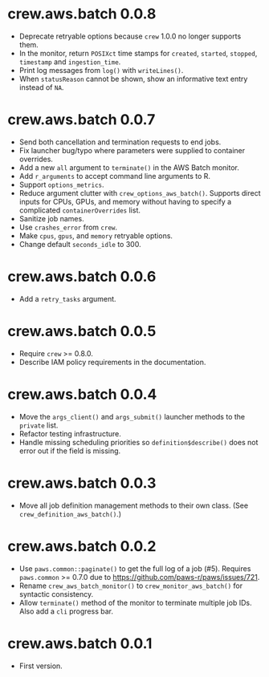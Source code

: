 # crew.aws.batch 0.0.8

* Deprecate retryable options because `crew` 1.0.0 no longer supports them.
* In the monitor, return `POSIXct` time stamps for `created`, `started`, `stopped`, `timestamp` and `ingestion_time`.
* Print log messages from `log()` with `writeLines()`.
* When `statusReason` cannot be shown, show an informative text entry instead of `NA`.

# crew.aws.batch 0.0.7

* Send both cancellation and termination requests to end jobs.
* Fix launcher bug/typo where parameters were supplied to container overrides.
* Add a new `all` argument to `terminate()` in the AWS Batch monitor.
* Add `r_arguments` to accept command line arguments to R.
* Support `options_metrics`.
* Reduce argument clutter with `crew_options_aws_batch()`. Supports direct inputs for CPUs, GPUs, and memory without having to specify a complicated `containerOverrides` list.
* Sanitize job names.
* Use `crashes_error` from `crew`.
* Make `cpus`, `gpus`, and `memory` retryable options.
* Change default `seconds_idle` to 300.

# crew.aws.batch 0.0.6

* Add a `retry_tasks` argument.

# crew.aws.batch 0.0.5

* Require `crew` >= 0.8.0.
* Describe IAM policy requirements in the documentation.

# crew.aws.batch 0.0.4

* Move the `args_client()` and `args_submit()` launcher methods to the `private` list.
* Refactor testing infrastructure.
* Handle missing scheduling priorities so `definition$describe()` does not error out if the field is missing.

# crew.aws.batch 0.0.3

* Move all job definition management methods to their own class. (See `crew_definition_aws_batch()`.)

# crew.aws.batch 0.0.2

* Use `paws.common::paginate()` to get the full log of a job (#5). Requires `paws.common` >= 0.7.0 due to https://github.com/paws-r/paws/issues/721. 
* Rename `crew_aws_batch_monitor()` to `crew_monitor_aws_batch()` for syntactic consistency.
* Allow `terminate()` method of the monitor to terminate multiple job IDs. Also add a `cli` progress bar.

# crew.aws.batch 0.0.1

* First version.
